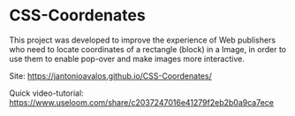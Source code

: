 # CSS-Coordenates
This project was developed to improve the experience of Web publishers who need to locate coordinates of a rectangle (block) in a Image, in order to use them to enable pop-over and make images more interactive.

Site: https://jantonioavalos.github.io/CSS-Coordenates/

Quick video-tutorial: https://www.useloom.com/share/c2037247016e41279f2eb2b0a9ca7ece

